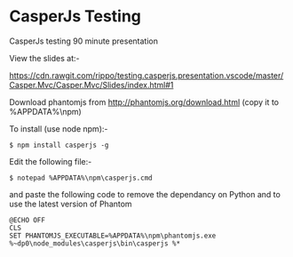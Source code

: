 CasperJs Testing
================

 CasperJs testing 90 minute presentation

View the slides at:-

https://cdn.rawgit.com/rippo/testing.casperjs.presentation.vscode/master/Casper.Mvc/Casper.Mvc/Slides/index.html#1


Download phantomjs from http://phantomjs.org/download.html
(copy it to %APPDATA%\npm)


To install (use node npm):-
````
$ npm install casperjs -g
````
Edit the following file:-
````
$ notepad %APPDATA%\npm\casperjs.cmd
````
and paste the following code to remove the dependancy on Python and to use the latest version of Phantom
````
@ECHO OFF
CLS
SET PHANTOMJS_EXECUTABLE=%APPDATA%\npm\phantomjs.exe
%~dp0\node_modules\casperjs\bin\casperjs %*
````